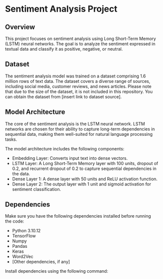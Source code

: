 # Sentiment Analysis Project

## Overview

This project focuses on sentiment analysis using Long Short-Term Memory (LSTM) neural networks. The goal is to analyze the sentiment expressed in textual data and classify it as positive, negative, or neutral.

## Dataset

The sentiment analysis model was trained on a dataset comprising 1.6 million rows of text data. The dataset covers a diverse range of sources, including social media, customer reviews, and news articles. Please note that due to the size of the dataset, it is not included in this repository. You can obtain the dataset from [insert link to dataset source].

## Model Architecture

The core of the sentiment analysis is the LSTM neural network. LSTM networks are chosen for their ability to capture long-term dependencies in sequential data, making them well-suited for natural language processing tasks.

The model architecture includes the following components:
-  Embedding Layer: Converts input text into dense vectors.
- LSTM Layer: A Long Short-Term Memory layer with 100 units, dropout of 0.2, and recurrent dropout of 0.2 to capture sequential dependencies in the data.
- Dense Layer 1: A dense layer with 50 units and ReLU activation function.
- Dense Layer 2: The output layer with 1 unit and sigmoid activation for sentiment classification.

## Dependencies

Make sure you have the following dependencies installed before running the code:
- Python 3.10.12
- TensorFlow
- Numpy
- Pandas
- Keras
- Word2Vec
- [Other dependencies, if any]

Install dependencies using the following command:

```bash
